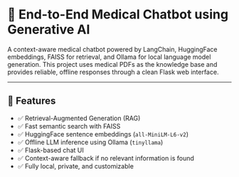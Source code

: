 # 🧠 End-to-End Medical Chatbot using Generative AI

A context-aware medical chatbot powered by LangChain, HuggingFace embeddings, FAISS for retrieval, and Ollama for local language model generation. This project uses medical PDFs as the knowledge base and provides reliable, offline responses through a clean Flask web interface.

---

## 🚀 Features

- ✅ Retrieval-Augmented Generation (RAG)
- ✅ Fast semantic search with FAISS
- ✅ HuggingFace sentence embeddings (`all-MiniLM-L6-v2`)
- ✅ Offline LLM inference using Ollama (`tinyllama`)
- ✅ Flask-based chat UI
- ✅ Context-aware fallback if no relevant information is found
- ✅ Fully local, private, and customizable
